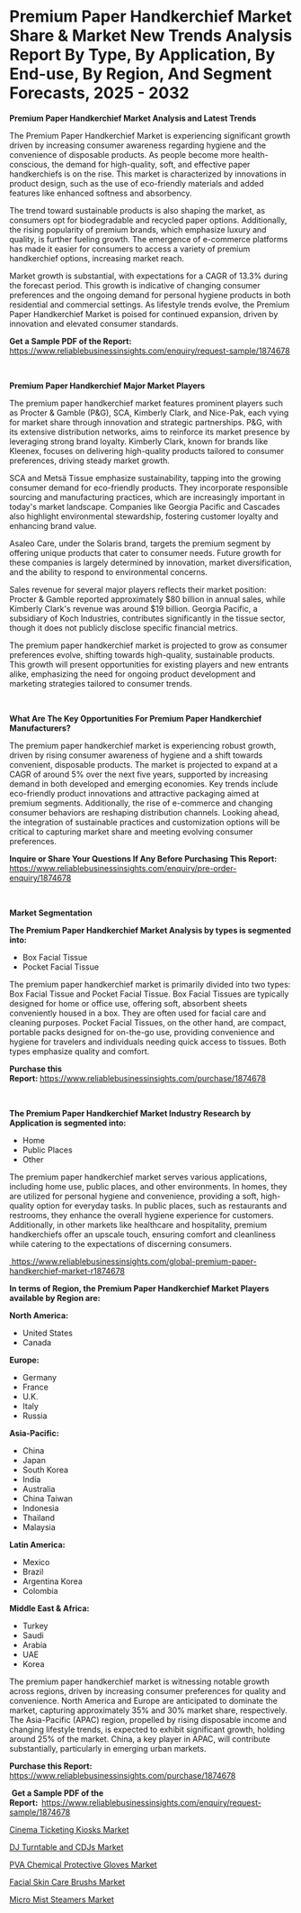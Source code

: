 <p><h1>Premium Paper Handkerchief Market Share & Market New Trends Analysis Report By Type, By Application, By End-use, By Region, And Segment Forecasts, 2025 - 2032</h1></p><p><strong>Premium Paper Handkerchief Market Analysis and Latest Trends</strong></p>
<p><p>The Premium Paper Handkerchief Market is experiencing significant growth driven by increasing consumer awareness regarding hygiene and the convenience of disposable products. As people become more health-conscious, the demand for high-quality, soft, and effective paper handkerchiefs is on the rise. This market is characterized by innovations in product design, such as the use of eco-friendly materials and added features like enhanced softness and absorbency.</p><p>The trend toward sustainable products is also shaping the market, as consumers opt for biodegradable and recycled paper options. Additionally, the rising popularity of premium brands, which emphasize luxury and quality, is further fueling growth. The emergence of e-commerce platforms has made it easier for consumers to access a variety of premium handkerchief options, increasing market reach.</p><p>Market growth is substantial, with expectations for a CAGR of 13.3% during the forecast period. This growth is indicative of changing consumer preferences and the ongoing demand for personal hygiene products in both residential and commercial settings. As lifestyle trends evolve, the Premium Paper Handkerchief Market is poised for continued expansion, driven by innovation and elevated consumer standards.</p></p>
<p><strong>Get a Sample PDF of the Report:&nbsp;</strong> <a href="https://www.reliablebusinessinsights.com/enquiry/request-sample/1874678?utm_campaign=1106&utm_medium=2&utm_source=Github&utm_content=ia&utm_term=10022025&utm_id=premium-paper-handkerchief">https://www.reliablebusinessinsights.com/enquiry/request-sample/1874678</a></p>
<p>&nbsp;</p>
<p><strong>Premium Paper Handkerchief Major Market Players</strong></p>
<p><p>The premium paper handkerchief market features prominent players such as Procter & Gamble (P&G), SCA, Kimberly Clark, and Nice-Pak, each vying for market share through innovation and strategic partnerships. P&G, with its extensive distribution networks, aims to reinforce its market presence by leveraging strong brand loyalty. Kimberly Clark, known for brands like Kleenex, focuses on delivering high-quality products tailored to consumer preferences, driving steady market growth.</p><p>SCA and Metsä Tissue emphasize sustainability, tapping into the growing consumer demand for eco-friendly products. They incorporate responsible sourcing and manufacturing practices, which are increasingly important in today's market landscape. Companies like Georgia Pacific and Cascades also highlight environmental stewardship, fostering customer loyalty and enhancing brand value.</p><p>Asaleo Care, under the Solaris brand, targets the premium segment by offering unique products that cater to consumer needs. Future growth for these companies is largely determined by innovation, market diversification, and the ability to respond to environmental concerns.</p><p>Sales revenue for several major players reflects their market position: Procter & Gamble reported approximately $80 billion in annual sales, while Kimberly Clark's revenue was around $19 billion. Georgia Pacific, a subsidiary of Koch Industries, contributes significantly in the tissue sector, though it does not publicly disclose specific financial metrics. </p><p>The premium paper handkerchief market is projected to grow as consumer preferences evolve, shifting towards high-quality, sustainable products. This growth will present opportunities for existing players and new entrants alike, emphasizing the need for ongoing product development and marketing strategies tailored to consumer trends.</p></p>
<p>&nbsp;</p>
<p><strong>What Are The Key Opportunities For Premium Paper Handkerchief Manufacturers?</strong></p>
<p><p>The premium paper handkerchief market is experiencing robust growth, driven by rising consumer awareness of hygiene and a shift towards convenient, disposable products. The market is projected to expand at a CAGR of around 5% over the next five years, supported by increasing demand in both developed and emerging economies. Key trends include eco-friendly product innovations and attractive packaging aimed at premium segments. Additionally, the rise of e-commerce and changing consumer behaviors are reshaping distribution channels. Looking ahead, the integration of sustainable practices and customization options will be critical to capturing market share and meeting evolving consumer preferences.</p></p>
<p><strong>Inquire or Share Your Questions If Any Before Purchasing This Report:</strong> <a href="https://www.reliablebusinessinsights.com/enquiry/pre-order-enquiry/1874678?utm_campaign=1106&utm_medium=2&utm_source=Github&utm_content=ia&utm_term=10022025&utm_id=premium-paper-handkerchief">https://www.reliablebusinessinsights.com/enquiry/pre-order-enquiry/1874678</a></p>
<p>&nbsp;</p>
<p><strong>Market Segmentation</strong></p>
<p><strong>The Premium Paper Handkerchief Market Analysis by types is segmented into:</strong></p>
<p><ul><li>Box Facial Tissue</li><li>Pocket Facial Tissue</li></ul></p>
<p><p>The premium paper handkerchief market is primarily divided into two types: Box Facial Tissue and Pocket Facial Tissue. Box Facial Tissues are typically designed for home or office use, offering soft, absorbent sheets conveniently housed in a box. They are often used for facial care and cleaning purposes. Pocket Facial Tissues, on the other hand, are compact, portable packs designed for on-the-go use, providing convenience and hygiene for travelers and individuals needing quick access to tissues. Both types emphasize quality and comfort.</p></p>
<p><strong>Purchase this Report:&nbsp;</strong><a href="https://www.reliablebusinessinsights.com/purchase/1874678?utm_campaign=1106&utm_medium=2&utm_source=Github&utm_content=ia&utm_term=10022025&utm_id=premium-paper-handkerchief">https://www.reliablebusinessinsights.com/purchase/1874678</a></p>
<p>&nbsp;</p>
<p><strong>The Premium Paper Handkerchief Market Industry Research by Application is segmented into:</strong></p>
<p><ul><li>Home</li><li>Public Places</li><li>Other</li></ul></p>
<p><p>The premium paper handkerchief market serves various applications, including home use, public places, and other environments. In homes, they are utilized for personal hygiene and convenience, providing a soft, high-quality option for everyday tasks. In public places, such as restaurants and restrooms, they enhance the overall hygiene experience for customers. Additionally, in other markets like healthcare and hospitality, premium handkerchiefs offer an upscale touch, ensuring comfort and cleanliness while catering to the expectations of discerning consumers.</p></p>
<p><a href="https://www.reliablebusinessinsights.com/global-premium-paper-handkerchief-market-r1874678?utm_campaign=1106&utm_medium=2&utm_source=Github&utm_content=ia&utm_term=10022025&utm_id=premium-paper-handkerchief">&nbsp;https://www.reliablebusinessinsights.com/global-premium-paper-handkerchief-market-r1874678</a></p>
<p><strong>In terms of Region, the Premium Paper Handkerchief Market Players available by Region are:</strong></p>
<p>
    <p> <strong> North America: </strong>
        <ul>
            <li>United States</li>
            <li>Canada</li>
        </ul>
        </p> 
    <p> <strong> Europe: </strong>
        <ul>
            <li>Germany</li>
            <li>France</li>
            <li>U.K.</li>
            <li>Italy</li>
            <li>Russia</li>
        </ul>
        </p> 
    <p> <strong> Asia-Pacific: </strong>
        <ul>
            <li>China</li>
            <li>Japan</li>
            <li>South Korea</li>
            <li>India</li>
            <li>Australia</li>
            <li>China Taiwan</li>
            <li>Indonesia</li>
            <li>Thailand</li>
            <li>Malaysia</li>
        </ul>
        </p> 
    <p> <strong> Latin America: </strong>
        <ul>
            <li>Mexico</li>
            <li>Brazil</li>
            <li>Argentina Korea</li>
            <li>Colombia</li>
        </ul>
        </p> 
    <p> <strong> Middle East & Africa: </strong>
        <ul>
            <li>Turkey</li>
            <li>Saudi</li>
            <li>Arabia</li>
            <li>UAE</li>
            <li>Korea</li>
        </ul>
    </p>
    </p>
<p><p>The premium paper handkerchief market is witnessing notable growth across regions, driven by increasing consumer preferences for quality and convenience. North America and Europe are anticipated to dominate the market, capturing approximately 35% and 30% market share, respectively. The Asia-Pacific (APAC) region, propelled by rising disposable income and changing lifestyle trends, is expected to exhibit significant growth, holding around 25% of the market. China, a key player in APAC, will contribute substantially, particularly in emerging urban markets.</p></p>
<p><strong>Purchase this Report: </strong><a href="https://www.reliablebusinessinsights.com/purchase/1874678?utm_campaign=1106&utm_medium=2&utm_source=Github&utm_content=ia&utm_term=10022025&utm_id=premium-paper-handkerchief">https://www.reliablebusinessinsights.com/purchase/1874678</a></p>
<p>&nbsp;<strong>Get a Sample PDF of the Report:&nbsp;&nbsp;</strong><a href="https://www.reliablebusinessinsights.com/enquiry/request-sample/1874678?utm_campaign=1106&utm_medium=2&utm_source=Github&utm_content=ia&utm_term=10022025&utm_id=premium-paper-handkerchief">https://www.reliablebusinessinsights.com/enquiry/request-sample/1874678</a></p>
<p><strong></strong></p>
<p><p><a href="https://github.com/aqharimbugua3/Market-Research-Report-List-1/blob/main/cinema-ticketing-kiosks-market.md?utm_campaign=1106&utm_medium=2&utm_source=Github&utm_content=ia&utm_term=10022025&utm_id=premium-paper-handkerchief">Cinema Ticketing Kiosks Market</a></p><p><a href="https://github.com/borgomornar/Market-Research-Report-List-1/blob/main/dj-turntable-and-cdjs-market.md?utm_campaign=1106&utm_medium=2&utm_source=Github&utm_content=ia&utm_term=10022025&utm_id=premium-paper-handkerchief">DJ Turntable and CDJs Market</a></p><p><a href="https://github.com/vengatsabibu/Market-Research-Report-List-1/blob/main/pva-chemical-protective-gloves-market.md?utm_campaign=1106&utm_medium=2&utm_source=Github&utm_content=ia&utm_term=10022025&utm_id=premium-paper-handkerchief">PVA Chemical Protective Gloves Market</a></p><p><a href="https://github.com/rianttegang/Market-Research-Report-List-1/blob/main/facial-skin-care-brushs-market.md?utm_campaign=1106&utm_medium=2&utm_source=Github&utm_content=ia&utm_term=10022025&utm_id=premium-paper-handkerchief">Facial Skin Care Brushs Market</a></p><p><a href="https://github.com/sefathlehki/Market-Research-Report-List-1/blob/main/micro-mist-steamers-market.md?utm_campaign=1106&utm_medium=2&utm_source=Github&utm_content=ia&utm_term=10022025&utm_id=premium-paper-handkerchief">Micro Mist Steamers Market</a></p></p>